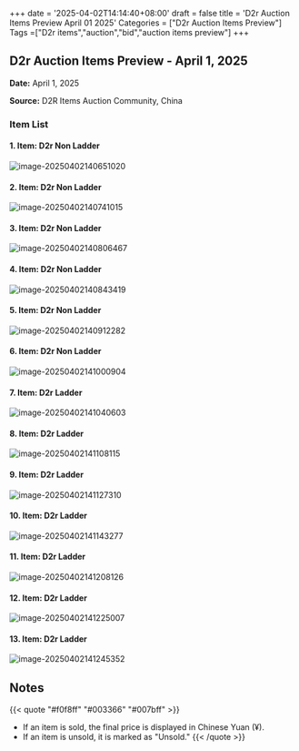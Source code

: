 +++
date = '2025-04-02T14:14:40+08:00'
draft = false
title = 'D2r Auction Items Preview April 01 2025'
Categories = ["D2r Auction Items Preview"]
Tags =["D2r items","auction","bid","auction items preview"]
+++

## D2r  Auction Items Preview - April 1, 2025

**Date:** April 1, 2025

**Source:** D2R Items Auction Community, China

### Item List

#### 1. Item: D2r Non Ladder

![image-20250402140651020](https://raw.githubusercontent.com/cnlinuxcode/typora/master/202504021406113.png)



#### 2. Item: D2r Non Ladder

![image-20250402140741015](https://raw.githubusercontent.com/cnlinuxcode/typora/master/202504021407067.png)



#### 3. Item: D2r Non Ladder

![image-20250402140806467](https://raw.githubusercontent.com/cnlinuxcode/typora/master/202504021408523.png)



#### 4. Item: D2r Non Ladder

![image-20250402140843419](https://raw.githubusercontent.com/cnlinuxcode/typora/master/202504021408500.png)



#### 5. Item: D2r Non Ladder

![image-20250402140912282](https://raw.githubusercontent.com/cnlinuxcode/typora/master/202504021409339.png)



#### 6. Item: D2r Non Ladder

![image-20250402141000904](https://raw.githubusercontent.com/cnlinuxcode/typora/master/202504021410971.png)



#### 7. Item: D2r Ladder

![image-20250402141040603](https://raw.githubusercontent.com/cnlinuxcode/typora/master/202504021410651.png)



#### 8. Item: D2r Ladder

![image-20250402141108115](https://raw.githubusercontent.com/cnlinuxcode/typora/master/202504021411168.png)



#### 9. Item: D2r Ladder

![image-20250402141127310](https://raw.githubusercontent.com/cnlinuxcode/typora/master/202504021411390.png)



#### 10. Item: D2r Ladder

![image-20250402141143277](https://raw.githubusercontent.com/cnlinuxcode/typora/master/202504021411327.png)



#### 11. Item: D2r Ladder

![image-20250402141208126](https://raw.githubusercontent.com/cnlinuxcode/typora/master/202504021412182.png)



#### 12. Item: D2r Ladder

![image-20250402141225007](https://raw.githubusercontent.com/cnlinuxcode/typora/master/202504021412093.png)



#### 13. Item: D2r Ladder

![image-20250402141245352](https://raw.githubusercontent.com/cnlinuxcode/typora/master/202504021412415.png)





## Notes
{{< quote "#f0f8ff" "#003366" "#007bff" >}}
- If an item is sold, the final price is displayed in Chinese Yuan (¥).
- If an item is unsold, it is marked as "Unsold."
{{< /quote >}}